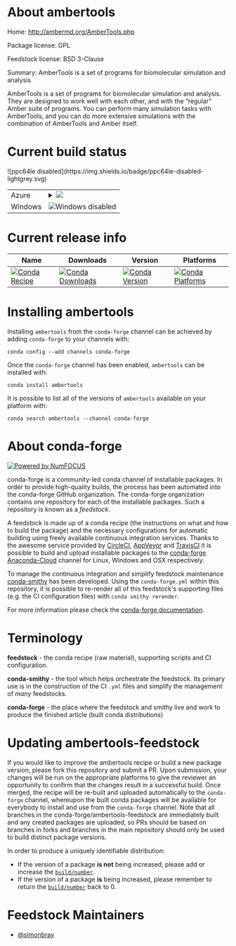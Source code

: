 About ambertools
================

Home: http://ambermd.org/AmberTools.php

Package license: GPL

Feedstock license: BSD 3-Clause

Summary: AmberTools is a set of programs for biomolecular simulation and analysis

AmberTools is a set of programs for biomolecular simulation and analysis.
They are designed to work well with each other, and with the “regular” Amber
suite of programs.  You can perform many simulation tasks with AmberTools,
and you can do more extensive simulations with the combination of AmberTools
and Amber itself.


Current build status
====================


<table>
    
  <tr>
    <td>Azure</td>
    <td>
      <details>
        <summary>
          <a href="https://dev.azure.com/conda-forge/feedstock-builds/_build/latest?definitionId=6854&branchName=master">
            <img src="https://dev.azure.com/conda-forge/feedstock-builds/_apis/build/status/ambertools-feedstock?branchName=master">
          </a>
        </summary>
        <table>
          <thead><tr><th>Variant</th><th>Status</th></tr></thead>
          <tbody><tr>
              <td>linux_python3.6</td>
              <td>
                <a href="https://dev.azure.com/conda-forge/feedstock-builds/_build/latest?definitionId=6854&branchName=master">
                  <img src="https://dev.azure.com/conda-forge/feedstock-builds/_apis/build/status/ambertools-feedstock?branchName=master&jobName=linux&configuration=linux_python3.6" alt="variant">
                </a>
              </td>
            </tr><tr>
              <td>linux_python3.7</td>
              <td>
                <a href="https://dev.azure.com/conda-forge/feedstock-builds/_build/latest?definitionId=6854&branchName=master">
                  <img src="https://dev.azure.com/conda-forge/feedstock-builds/_apis/build/status/ambertools-feedstock?branchName=master&jobName=linux&configuration=linux_python3.7" alt="variant">
                </a>
              </td>
            </tr><tr>
              <td>osx_fortran_compiler_version4python3.6</td>
              <td>
                <a href="https://dev.azure.com/conda-forge/feedstock-builds/_build/latest?definitionId=6854&branchName=master">
                  <img src="https://dev.azure.com/conda-forge/feedstock-builds/_apis/build/status/ambertools-feedstock?branchName=master&jobName=osx&configuration=osx_fortran_compiler_version4python3.6" alt="variant">
                </a>
              </td>
            </tr><tr>
              <td>osx_fortran_compiler_version4python3.7</td>
              <td>
                <a href="https://dev.azure.com/conda-forge/feedstock-builds/_build/latest?definitionId=6854&branchName=master">
                  <img src="https://dev.azure.com/conda-forge/feedstock-builds/_apis/build/status/ambertools-feedstock?branchName=master&jobName=osx&configuration=osx_fortran_compiler_version4python3.7" alt="variant">
                </a>
              </td>
            </tr><tr>
              <td>osx_fortran_compiler_version7python3.6</td>
              <td>
                <a href="https://dev.azure.com/conda-forge/feedstock-builds/_build/latest?definitionId=6854&branchName=master">
                  <img src="https://dev.azure.com/conda-forge/feedstock-builds/_apis/build/status/ambertools-feedstock?branchName=master&jobName=osx&configuration=osx_fortran_compiler_version7python3.6" alt="variant">
                </a>
              </td>
            </tr><tr>
              <td>osx_fortran_compiler_version7python3.7</td>
              <td>
                <a href="https://dev.azure.com/conda-forge/feedstock-builds/_build/latest?definitionId=6854&branchName=master">
                  <img src="https://dev.azure.com/conda-forge/feedstock-builds/_apis/build/status/ambertools-feedstock?branchName=master&jobName=osx&configuration=osx_fortran_compiler_version7python3.7" alt="variant">
                </a>
              </td>
            </tr>
          </tbody>
        </table>
      </details>
    </td>
  </tr>
  <tr>
    <td>Windows</td>
    <td>
      <img src="https://img.shields.io/badge/Windows-disabled-lightgrey.svg" alt="Windows disabled">
    </td>
  </tr>
![ppc64le disabled](https://img.shields.io/badge/ppc64le-disabled-lightgrey.svg)
</table>

Current release info
====================

| Name | Downloads | Version | Platforms |
| --- | --- | --- | --- |
| [![Conda Recipe](https://img.shields.io/badge/recipe-ambertools-green.svg)](https://anaconda.org/conda-forge/ambertools) | [![Conda Downloads](https://img.shields.io/conda/dn/conda-forge/ambertools.svg)](https://anaconda.org/conda-forge/ambertools) | [![Conda Version](https://img.shields.io/conda/vn/conda-forge/ambertools.svg)](https://anaconda.org/conda-forge/ambertools) | [![Conda Platforms](https://img.shields.io/conda/pn/conda-forge/ambertools.svg)](https://anaconda.org/conda-forge/ambertools) |

Installing ambertools
=====================

Installing `ambertools` from the `conda-forge` channel can be achieved by adding `conda-forge` to your channels with:

```
conda config --add channels conda-forge
```

Once the `conda-forge` channel has been enabled, `ambertools` can be installed with:

```
conda install ambertools
```

It is possible to list all of the versions of `ambertools` available on your platform with:

```
conda search ambertools --channel conda-forge
```


About conda-forge
=================

[![Powered by NumFOCUS](https://img.shields.io/badge/powered%20by-NumFOCUS-orange.svg?style=flat&colorA=E1523D&colorB=007D8A)](http://numfocus.org)

conda-forge is a community-led conda channel of installable packages.
In order to provide high-quality builds, the process has been automated into the
conda-forge GitHub organization. The conda-forge organization contains one repository
for each of the installable packages. Such a repository is known as a *feedstock*.

A feedstock is made up of a conda recipe (the instructions on what and how to build
the package) and the necessary configurations for automatic building using freely
available continuous integration services. Thanks to the awesome service provided by
[CircleCI](https://circleci.com/), [AppVeyor](https://www.appveyor.com/)
and [TravisCI](https://travis-ci.org/) it is possible to build and upload installable
packages to the [conda-forge](https://anaconda.org/conda-forge)
[Anaconda-Cloud](https://anaconda.org/) channel for Linux, Windows and OSX respectively.

To manage the continuous integration and simplify feedstock maintenance
[conda-smithy](https://github.com/conda-forge/conda-smithy) has been developed.
Using the ``conda-forge.yml`` within this repository, it is possible to re-render all of
this feedstock's supporting files (e.g. the CI configuration files) with ``conda smithy rerender``.

For more information please check the [conda-forge documentation](https://conda-forge.org/docs/).

Terminology
===========

**feedstock** - the conda recipe (raw material), supporting scripts and CI configuration.

**conda-smithy** - the tool which helps orchestrate the feedstock.
                   Its primary use is in the construction of the CI ``.yml`` files
                   and simplify the management of *many* feedstocks.

**conda-forge** - the place where the feedstock and smithy live and work to
                  produce the finished article (built conda distributions)


Updating ambertools-feedstock
=============================

If you would like to improve the ambertools recipe or build a new
package version, please fork this repository and submit a PR. Upon submission,
your changes will be run on the appropriate platforms to give the reviewer an
opportunity to confirm that the changes result in a successful build. Once
merged, the recipe will be re-built and uploaded automatically to the
`conda-forge` channel, whereupon the built conda packages will be available for
everybody to install and use from the `conda-forge` channel.
Note that all branches in the conda-forge/ambertools-feedstock are
immediately built and any created packages are uploaded, so PRs should be based
on branches in forks and branches in the main repository should only be used to
build distinct package versions.

In order to produce a uniquely identifiable distribution:
 * If the version of a package **is not** being increased, please add or increase
   the [``build/number``](https://conda.io/docs/user-guide/tasks/build-packages/define-metadata.html#build-number-and-string).
 * If the version of a package **is** being increased, please remember to return
   the [``build/number``](https://conda.io/docs/user-guide/tasks/build-packages/define-metadata.html#build-number-and-string)
   back to 0.

Feedstock Maintainers
=====================

* [@simonbray](https://github.com/simonbray/)

